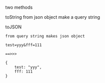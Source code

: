 two methods

toString
  from json object make a query string


toJSON

	from query string makes json object 

	test=yyy&fff=111

	==>>>

	{	
		test: "yyy",
		fff: 111
	}
